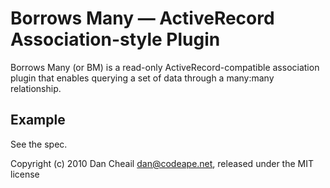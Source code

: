 Borrows Many &mdash; ActiveRecord Association-style Plugin
==========================================================

Borrows Many (or BM) is a read-only ActiveRecord-compatible association plugin that enables querying a set of data through a many:many relationship.

Example
-------

See the spec.


Copyright (c) 2010 Dan Cheail <dan@codeape.net>, released under the MIT license